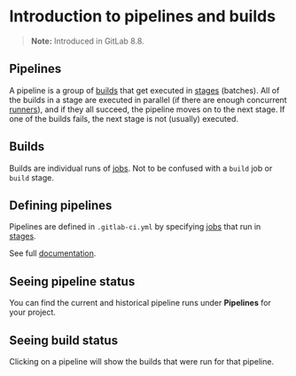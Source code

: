 # Introduction to pipelines and builds

>**Note:**
Introduced in GitLab 8.8.

## Pipelines

A pipeline is a group of [builds] that get executed in [stages] (batches). All
of the builds in a stage are executed in parallel (if there are enough
concurrent [runners]), and if they all succeed, the pipeline moves on to the
next stage. If one of the builds fails, the next stage is not (usually)
executed.

## Builds

Builds are individual runs of [jobs]. Not to be confused with a `build` job or
`build` stage.

## Defining pipelines

Pipelines are defined in `.gitlab-ci.yml` by specifying [jobs] that run in
[stages].

See full [documentation](yaml/README.md#jobs).

## Seeing pipeline status

You can find the current and historical pipeline runs under **Pipelines** for your
project.

## Seeing build status

Clicking on a pipeline will show the builds that were run for that pipeline.

[builds]: #builds
[jobs]: yaml/README.md#jobs
[stages]: yaml/README.md#stages
[runners]: runners/README.md
